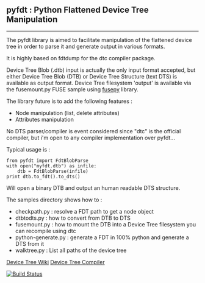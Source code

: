 ## pyfdt : Python Flattened Device Tree Manipulation ##
----------
The pyfdt library is aimed to facilitate manipulation of the flattened device tree in order to parse it and generate output in various formats.

It is highly based on fdtdump for the dtc compiler package.

Device Tree Blob (.dtb) input is actually the only input format accepted, but either Device Tree Blob (DTB) or Device Tree Structure (text DTS) is available as output format.
Device Tree filesystem 'output' is available via the fusemount.py FUSE sample using [fusepy](https://github.com/terencehonles/fusepy) library.

The library future is to add the following features :

 - Node manipulation (list, delete attributes)
 - Attributes manipulation

No DTS parser/compiler is event considered since "dtc" is the official compiler, but i'm open to any compiler implementation over pyfdt...

Typical usage is :

    from pyfdt import FdtBlobParse
    with open("myfdt.dtb") as infile:
	    dtb = FdtBlobParse(infile)
	print dtb.to_fdt().to_dts()

Will open a binary DTB and output an human readable DTS structure.

The samples directory shows how to :
 - checkpath.py : resolve a FDT path to get a node object
 - dtbtodts.py : how to convert from DTB to DTS
 - fusemount.py : how to mount the DTB into a Device Tree filesystem you can recompile using dtc
 - python-generate.py : generate a FDT in 100% python and generate a DTS from it
 - walktree.py : List all paths of the device tree

[Device Tree Wiki](http://www.devicetree.org)
[Device Tree Compiler](http://www.devicetree.org/Device_Tree_Compiler)

[![Build Status](https://travis-ci.org/superna9999/pyfdt.svg?branch=master)](https://travis-ci.org/superna9999/pyfdt)
